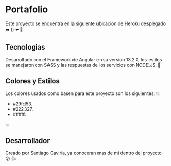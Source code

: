# Portafolio

Este proyecto se encuentra en la siguiente ubicacion de Heroku desplegado :arrow_right: () :arrow_left: :running:

## Tecnologias

Desarrollado con el Framework de Angular en su version 13.2.0, los estilos se manejaron con SASS y las respuestas de los servicios con NODE.JS. 💯

## Colores y Estilos

Los colores usados como basen para este proyecto son los siguientes:
💥

- #29fd53.
- #222327.
- #ffffff.

💥

## Desarrollador

Creado por Santiago Gaviria, ya conoceran mas de mi dentro del proyecto :astonished: 👍
